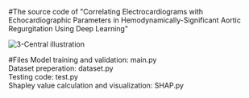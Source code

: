 #The source code of "Correlating Electrocardiograms with Echocardiographic Parameters in Hemodynamically-Significant Aortic Regurgitation Using Deep Learning"



![3-Central illustration](https://github.com/Urania880519/AR-detection-with-ECG/assets/95178070/04f52bbb-7c68-4e52-800b-66f185e584d0)

#Files
Model training and validation: main.py  
Dataset preperation: dataset.py  
Testing code: test.py  
Shapley value calculation and visualization: SHAP.py  


